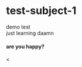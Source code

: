 # test-subject-1
demo test
<br>
just learning daamn
<br>
<p><h4>are you happy?</h4></p>
<radio><</radio>
